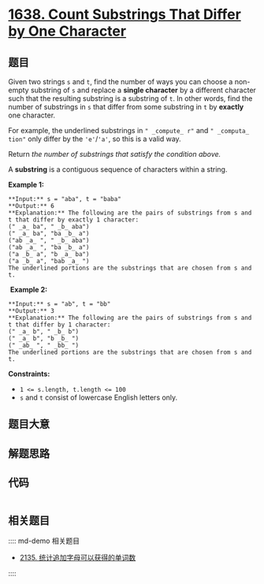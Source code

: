 # [1638. Count Substrings That Differ by One Character](https://leetcode.com/problems/count-substrings-that-differ-by-one-character)

## 题目

Given two strings `s` and `t`, find the number of ways you can choose a non-
empty substring of `s` and replace a **single character** by a different
character such that the resulting substring is a substring of `t`. In other
words, find the number of substrings in `s` that differ from some substring in
`t` by **exactly** one character.

For example, the underlined substrings in `" _compute_ r"` and `" _computa_
tion"` only differ by the `'e'`/`'a'`, so this is a valid way.

Return _the number of substrings that satisfy the condition above._

A **substring** is a contiguous sequence of characters within a string.



**Example 1:**

    
    
    **Input:** s = "aba", t = "baba"
    **Output:** 6
    **Explanation:** The following are the pairs of substrings from s and t that differ by exactly 1 character:
    (" _a_ ba", " _b_ aba")
    (" _a_ ba", "ba _b_ a")
    ("ab _a_ ", " _b_ aba")
    ("ab _a_ ", "ba _b_ a")
    ("a _b_ a", "b _a_ ba")
    ("a _b_ a", "bab _a_ ")
    The underlined portions are the substrings that are chosen from s and t.
    

​​ **Example 2:**

    
    
    **Input:** s = "ab", t = "bb"
    **Output:** 3
    **Explanation:** The following are the pairs of substrings from s and t that differ by 1 character:
    (" _a_ b", " _b_ b")
    (" _a_ b", "b _b_ ")
    (" _ab_ ", " _bb_ ")
    ​​​​The underlined portions are the substrings that are chosen from s and t.
    



**Constraints:**

  * `1 <= s.length, t.length <= 100`
  * `s` and `t` consist of lowercase English letters only.


## 题目大意

## 解题思路

## 代码

```javascript

```

## 相关题目

:::: md-demo 相关题目
- [2135. 统计追加字母可以获得的单词数](https://leetcode.com/problems/count-words-obtained-after-adding-a-letter)

::::
